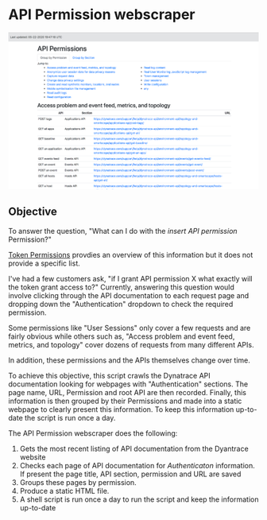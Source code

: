 # API Permission webscraper

![Screenshot](/screenshot.png)

## Objective

To answer the question, "What can I do with the _insert API permission_ Permission?"

[Token Permissions](https://www.dynatrace.com/support/help/shortlink/api-authentication#token-permissions) provdies an overview of this information but it does not provide a specific list.

I've had a few customers ask, "if I grant API permission X what exactly will the token grant access to?" Currently, answering this question would involve clicking through the API documentation to each request page and dropping down the "Authentication" dropdown to check the required permission.

Some permissions like "User Sessions" only cover a few requests and are fairly obvious while others such as, "Access problem and event feed, metrics, and topology" cover dozens of requests from many different APIs.

In addition, these permissions and the APIs themselves change over time.

To achieve this objective, this script crawls the Dynatrace API documentation looking for webpages with "Authentication" sections. The page name, URL, Permission and root API are then recorded. Finally, this information is then grouped by their Permissions and made into a static webpage to clearly present this information. To keep this information up-to-date the script is run once a day.

The API Permission webscraper does the following:

1. Gets the most recent listing of API documentation from the Dyantrace website
2. Checks each page of API documentation for _Authenticaton_ information. If present the page title, API section, permission and URL are saved
3. Groups these pages by permission.
4. Produce a static HTML file.
5. A shell script is run once a day to run the script and keep the information up-to-date
